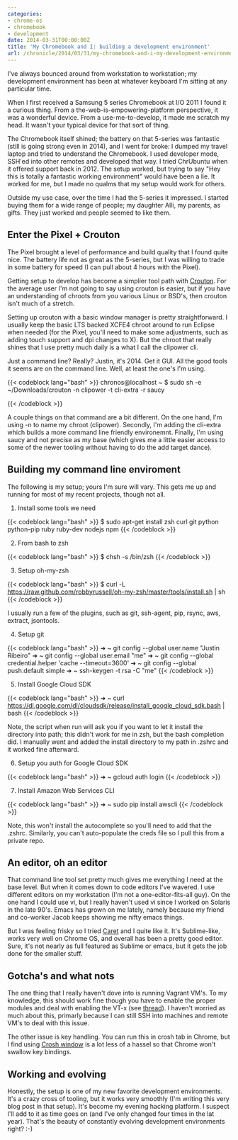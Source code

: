 ```yaml
---
categories:
- chrome-os
- chromebook
- development
date: 2014-03-31T00:00:00Z
title: 'My Chromebook and I: building a development environment'
url: /chronicle/2014/03/31/my-chromebook-and-i-my-development-environment/
---
```


I've always bounced around from workstation to workstation; my development environment has been at whatever keyboard I'm sitting at any particular time.

When I first received a Samsung 5 series Chromebook at I/O 2011 I found it a curious thing. From a the-web-is-empowering-platform perspective, it was a wonderful device. From a use-me-to-develop, it made me scratch my head. It wasn't your typical device for that sort of thing.

The Chromebook itself shined; the battery on that 5-series was fantastic (still is going strong even in 2014), and I went for broke: I dumped my travel laptop and tried to understand the Chromebook. I used developer mode, SSH'ed into other remotes and developed that way. I tried ChrUbuntu when it offered support back in 2012. The setup worked, but trying to say "Hey this is totally a fantastic working environment" would have been a lie. It worked for me, but I made no qualms that my setup would work for others.

Outside my use case, over the time I had the 5-series it impressed. I started buying them for a wide range of people; my daughter Alli, my parents, as gifts. They just worked and people seemed to like them.

## Enter the Pixel + Crouton

The Pixel brought a level of performance and build quality that I found quite nice. The battery life not as great as the 5-series, but I was willing to trade in some battery for speed (I can pull about 4 hours with the Pixel).

Getting setup to develop has become a simplier tool path with [Crouton](https://github.com/dnschneid/crouton). For the average user I'm not going to say using crouton is easier, but if you have an understanding of chroots from you various Linux or BSD's, then crouton isn't much of a stretch.

Setting up crouton with a basic window manager is pretty straightforward. I usually keep the basic LTS backed XCFE4 chroot around to run Eclipse when needed (for the Pixel, you'll need to make some adjustments, such as adding touch support and dpi changes to X). But the chroot that really shines that I use pretty much daily is a what I call the clipower cli.

Just a command line? Really? Justin, it's 2014. Get it GUI. All the good tools it seems are on the command line. Well, at least the one's I'm using.

{{< codeblock lang="bash" >}}
chronos@localhost ~ $ sudo sh -e ~/Downloads/crouton -n clipower -t cli-extra -r saucy

{{< /codeblock >}}

A couple things on that command are a bit different. On the one hand, I'm using -n to name my chroot (clipower). Secondly, I'm adding the cli-extra which builds a more command line friendly environemnt. Finally, I'm using saucy and not precise as my base (which gives me a little easier access to some of the newer tooling without having to do the add target dance).

## Building my command line enviroment
The following is my setup; yours I'm sure will vary. This gets me up and running for most of my recent projects, though not all.

1. Install some tools we need

{{< codeblock lang="bash" >}}
$ sudo apt-get install zsh curl git python python-pip ruby ruby-dev nodejs npm
{{< /codeblock >}}

2. From bash to zsh

{{< codeblock lang="bash" >}}
$ chsh -s /bin/zsh
{{< /codeblock >}}

3. Setup oh-my-zsh

{{< codeblock lang="bash" >}}
$ curl -L https://raw.github.com/robbyrussell/oh-my-zsh/master/tools/install.sh | sh
{{< /codeblock >}}

I usually run a few of the plugins, such as git, ssh-agent, pip, rsync, aws, extract, jsontools.

4. Setup git

{{< codeblock lang="bash" >}}
➜  ~ git config --global user.name "Justin Ribeiro"
➜  ~ git config --global user.email "me"
➜  ~ git config --global credential.helper 'cache --timeout=3600'
➜  ~ git config --global push.default simple
➜  ~ ssh-keygen -t rsa -C "me"
{{< /codeblock >}}

5. Install Google Cloud SDK

{{< codeblock lang="bash" >}}
➜  ~ curl https://dl.google.com/dl/cloudsdk/release/install_google_cloud_sdk.bash | bash
{{< /codeblock >}}

Note, the script when run will ask you if you want to let it install the directory into path; this didn't work for me in zsh, but the bash completion did. I manually went and added the install directory to my path in .zshrc and it worked fine afterward.

6. Setup you auth for Google Cloud SDK

{{< codeblock lang="bash" >}}
➜  ~ gcloud auth login
{{< /codeblock >}}

7. Install Amazon Web Services CLI

{{< codeblock lang="bash" >}}
➜  ~ sudo pip install awscli
{{< /codeblock >}}

Note, this won't install the autocomplete so you'll need to add that the .zshrc. Similarly, you can't auto-populate the creds file so I pull this from a private repo.

## An editor, oh an editor

That command line tool set pretty much gives me everything I need at the base level. But when it comes down to code editors I've wavered. I use different editors on my workstation (I'm not a one-editor-fits-all guy). On the one hand I could use vi, but I really haven't used vi since I worked on Solaris in the late 90's. Emacs has grown on me lately, namely because my friend and co-worker Jacob keeps showing me nifty emacs things.

But I was feeling frisky so I tried [Caret](https://chrome.google.com/webstore/detail/caret/fljalecfjciodhpcledpamjachpmelml?hl=en) and I quite like it. It's Sublime-like, works very well on Chrome OS, and overall has been a pretty good editor. Sure, it's not nearly as full featured as Sublime or emacs, but it gets the job done for the smaller stuff.

## Gotcha's and what nots

The one thing that I really haven't dove into is running Vagrant VM's. To my knowledge, this should work fine though you have to enable the proper modules and deal with enabling the VT-x (see [thread](https://github.com/dnschneid/crouton/issues/675)). I haven't worried as much about this, primarly because I can still SSH into machines and remote VM's to deal with this issue.

The other issue is key handling. You can run this in crosh tab in Chrome, but I find using [Crosh window](https://chrome.google.com/webstore/detail/crosh-window/nhbmpbdladcchdhkemlojfjdknjadhmh?hl=en-US) is a lot less of a hassel so that Chrome won't swallow key bindings.

## Working and evolving

Honestly, the setup is one of my new favorite development environments. It's a crazy cross of tooling, but it works very smoothly (I'm writing this very blog post in that setup). It's become my evening hacking platform. I suspect I'll add to it as time goes on (and I've only changed four times in the lat year). That's the beauty of constantly evolving development environments right? :-)